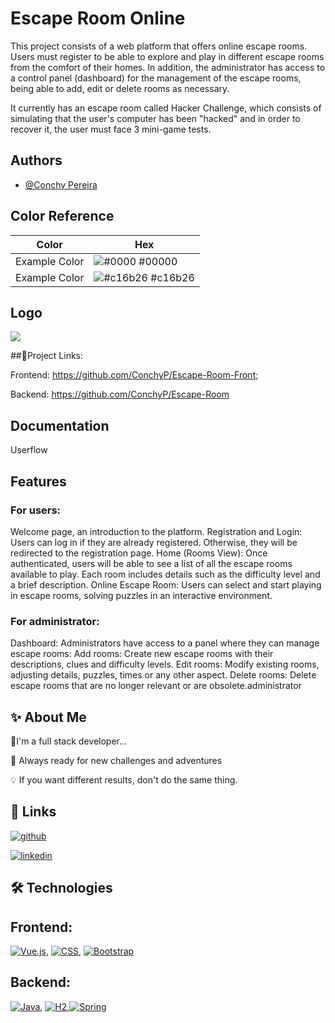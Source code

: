 # Escape Room Online 

This project consists of a web platform that offers online escape rooms.
Users must register to be able to explore and play in different escape rooms from the comfort of their homes. In addition, the administrator has access to a control panel (dashboard) for the management of the escape rooms, being able to add, edit or delete rooms as necessary.

It currently has an escape room called Hacker Challenge, which consists of simulating that the user's computer has been "hacked" and in order to recover it, the user must face 3 mini-game tests.


## Authors

- [@Conchy Pereira](https://www.github.com/ConchyP)


## Color Reference

| Color             | Hex                                                                |
| ----------------- | ------------------------------------------------------------------ |
| Example Color | ![#0000](https://via.placeholder.com/10/0000?text=+) #00000 |
| Example Color | ![#c16b26](https://via.placeholder.com/10/c16b26?text=+) #c16b26 |

## Logo

<img src="../assets/images/Logo.png">


##🔗Project Links:

Frontend: https://github.com/ConchyP/Escape-Room-Front;

Backend: https://github.com/ConchyP/Escape-Room
## Documentation

Userflow

## Features

### For users:

Welcome page, an introduction to the platform.
Registration and Login: Users can log in if they are already registered. Otherwise, they will be redirected to the registration page.
Home (Rooms View): Once authenticated, users will be able to see a list of all the escape rooms available to play. Each room includes details such as the difficulty level and a brief description.
Online Escape Room: Users can select and start playing in escape rooms, solving puzzles in an interactive environment.

### For administrator:

Dashboard: Administrators have access to a panel where they can manage escape rooms:
Add rooms: Create new escape rooms with their descriptions, clues and difficulty levels.
Edit rooms: Modify existing rooms, adjusting details, puzzles, times or any other aspect.
Delete rooms: Delete escape rooms that are no longer relevant or are obsolete.administrator



## ✨ About Me

🌱I'm a full stack developer...

🚀 Always ready for new challenges and adventures

💡 If you want different results, don't do the same thing.
## 🔗 Links
[![github](https://img.shields.io/badge/GitHub-000?style=for-the-badge&logo=github&logoColor=white)](https://github.com/tu_usuario)

[![linkedin](https://img.shields.io/badge/linkedin-0A66C2?style=for-the-badge&logo=linkedin&logoColor=white)](www.linkedin.com/in/conchy-pereira-trigal)



## 🛠️ Technologies

## Frontend:

 [![Vue.js](https://img.shields.io/badge/Vue.js-4FC08D?style=for-the-badge&logo=vue.js&logoColor=white)](https://vuejs.org/), [![CSS](https://img.shields.io/badge/CSS-1572B6?style=for-the-badge&logo=css3&logoColor=white)](https://www.w3schools.com/css/), [![Bootstrap](https://img.shields.io/badge/Bootstrap-563D7C?style=for-the-badge&logo=bootstrap&logoColor=white)](https://getbootstrap.com/)


## Backend:

[![Java](https://img.shields.io/badge/Java-D15B27?style=for-the-badge&logo=java&logoColor=white)](https://www.java.com/), [![H2](https://img.shields.io/badge/H2-4A8C2A?style=for-the-badge&logo=h2database&logoColor=white)](http://www.h2database.com/),[![Spring](https://img.shields.io/badge/Spring-6DB33F?style=for-the-badge&logo=spring&logoColor=white)](https://spring.io/)
